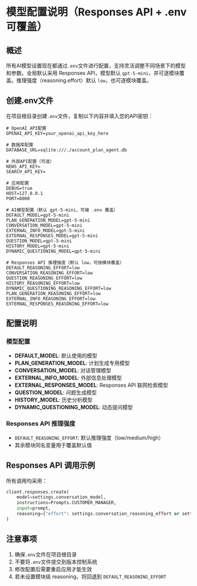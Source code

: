 # 模型配置说明（Responses API + .env 可覆盖）

## 概述
所有AI模型设置现在都通过`.env`文件进行配置，支持灵活调整不同场景下的模型和参数。全局默认采用 Responses API，模型默认 `gpt-5-mini`，并可逐模块覆盖。推理强度（reasoning.effort）默认 `low`，也可逐模块覆盖。

## 创建.env文件
在项目根目录创建`.env`文件，复制以下内容并填入您的API密钥：

```env
# OpenAI API配置
OPENAI_API_KEY=your_openai_api_key_here

# 数据库配置
DATABASE_URL=sqlite:///./account_plan_agent.db

# 外部API配置（可选）
NEWS_API_KEY=
SEARCH_API_KEY=

# 应用配置
DEBUG=true
HOST=127.0.0.1
PORT=8000

# AI模型配置（默认 gpt-5-mini，可被 .env 覆盖）
DEFAULT_MODEL=gpt-5-mini
PLAN_GENERATION_MODEL=gpt-5-mini
CONVERSATION_MODEL=gpt-5-mini
EXTERNAL_INFO_MODEL=gpt-5-mini
EXTERNAL_RESPONSES_MODEL=gpt-5-mini
QUESTION_MODEL=gpt-5-mini
HISTORY_MODEL=gpt-5-mini
DYNAMIC_QUESTIONING_MODEL=gpt-5-mini

# Responses API 推理强度（默认 low，可按模块覆盖）
DEFAULT_REASONING_EFFORT=low
CONVERSATION_REASONING_EFFORT=low
QUESTION_REASONING_EFFORT=low
HISTORY_REASONING_EFFORT=low
DYNAMIC_QUESTIONING_REASONING_EFFORT=low
PLAN_GENERATION_REASONING_EFFORT=low
EXTERNAL_INFO_REASONING_EFFORT=low
EXTERNAL_RESPONSES_REASONING_EFFORT=low
```

## 配置说明

### 模型配置
- **DEFAULT_MODEL**: 默认使用的模型
- **PLAN_GENERATION_MODEL**: 计划生成专用模型
- **CONVERSATION_MODEL**: 对话管理模型
- **EXTERNAL_INFO_MODEL**: 外部信息处理模型
- **EXTERNAL_RESPONSES_MODEL**: Responses API 联网检索模型
- **QUESTION_MODEL**: 问题生成模型
- **HISTORY_MODEL**: 历史分析模型
- **DYNAMIC_QUESTIONING_MODEL**: 动态提问模型

### Responses API 推理强度
- `DEFAULT_REASONING_EFFORT`: 默认推理强度（low/medium/high）
- 其余模块同名变量用于覆盖默认值

## Responses API 调用示例

所有调用均采用：

```python
client.responses.create(
    model=settings.conversation_model,
    instructions=Prompts.CUSTOMER_MANAGER,
    input=prompt,
    reasoning={"effort": settings.conversation_reasoning_effort or settings.default_reasoning_effort}
)
```

## 注意事项
1. 确保`.env`文件在项目根目录
2. 不要将`.env`文件提交到版本控制系统
3. 修改配置后需要重启应用才能生效
4. 若未设置模块级 reasoning，将回退到 `DEFAULT_REASONING_EFFORT`
